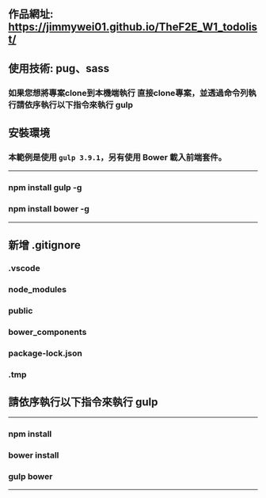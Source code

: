 
## 作品網址: https://jimmywei01.github.io/TheF2E_W1_todolist/

## 使用技術: pug、sass

### 如果您想將專案clone到本機端執行 直接clone專案，並透過命令列執行請依序執行以下指令來執行 gulp

## 安裝環境
### 本範例是使用 `gulp 3.9.1`，另有使用 Bower 載入前端套件。

---
### npm install gulp -g
### npm install bower -g
---

## 新增 .gitignore
### .vscode
### node_modules
### public
### bower_components
### package-lock.json
### .tmp

## 請依序執行以下指令來執行 gulp
---
### npm install
### bower install
### gulp bower
---
